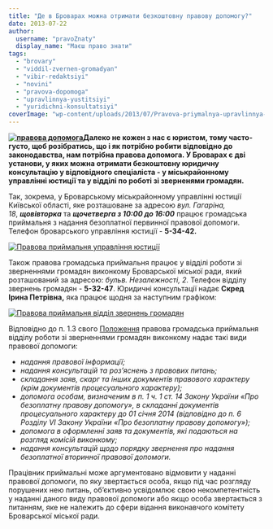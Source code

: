 ```yaml
---
title: "Де в Броварах можна отримати безкоштовну правову допомогу?"
date: 2013-07-22
author: 
  username: "pravoZnaty"
  display_name: "Маєш право знати"
tags: 
  - "brovary"
  - "viddil-zvernen-gromadyan"
  - "vibir-redaktsiyi"
  - "novini"
  - "pravova-dopomoga"
  - "upravlinnya-yustitsiyi"
  - "yuridichni-konsultatsiyi"
coverImage: "wp-content/uploads/2013/07/Pravova-priymalnya-upravlinnya-yustitsiyi.jpg"
---
```


**[![правова допомога](https://mpz.brovary.org/wp-content/uploads/2013/06/pravova-dopomoga.jpg)](https://mpz.brovary.org/wp-content/uploads/2013/06/pravova-dopomoga.jpg)Далеко не кожен з нас є юристом, тому часто-густо, щоб розібратись, що і як потрібно робити відповідно до законодавства, нам потрібна правова допомога. У Броварах є дві установи, у яких можна отримати безкоштовну юридичну консультацію у відповідного спеціаліста - у міськрайонному управлінні юстиції та у відділі по роботі зі зверненями громадян.**

Так, зокрема, у Броварському міськрайонному управлінні юстиції Київської області, яке розташоване за адресою _вул. Гагаріна, 18_, _**щовівторка**_ та _**щочетверга з 10:00 до 16:00**_ працює громадська приймальня з надання безоплатної первинної правової допомоги. Телефон броварського управління юстиції - **5-34-42.**

[![Правова приймальня управління юстиції](https://mpz.brovary.org/wp-content/uploads/2013/07/Pravova-priymalnya-upravlinnya-yustitsiyi.jpg)](https://mpz.brovary.org/wp-content/uploads/2013/07/Pravova-priymalnya-upravlinnya-yustitsiyi.jpg)

Також правова громадська приймальня працює у відділі роботи зі зверненнями громадян виконкому Броварської міської ради, який розташований за адресою: _бульв. Незалежності, 2._ Телефон відділу звернень громадян - **5-32-47**. Юридичні консультації надає **Скред Ірина Петрівна,** яка працює щодня за наступним графіком:

[![Правова приймальня відділ звернень громадян](https://mpz.brovary.org/wp-content/uploads/2013/07/Pravova-priymalnya-viddil-zvernen-gromadyan.jpg)](https://mpz.brovary.org/wp-content/uploads/2013/07/Pravova-priymalnya-viddil-zvernen-gromadyan.jpg)

Відповідно до п. 1.3 свого [Положення](http://rada.pravo-znaty.org.ua/index.php%5Eoption=com_content&view=article&id=4779_-11102011-508-2-27042007-204&catid=2&Itemid=3.htm) правова громадська приймальня відділу роботи зі зверненнями громадян виконкому надає такі види правової допомоги:

- _надання правової інформації;_
- _надання консультацій та роз’яснень з правових питань;_
- _складання заяв, скарг та інших документів правового характеру (крім документів процесуального характеру);_
- _допомога особам, визначеним в п. 1 ч. 1 ст. 14 Закону України «Про безоплатну правову допомогу», в складанні документів процесуального характеру до 01 січня 2014 (відповідно до п. 6 Розділу VI Закону України «Про безоплатну правову допомогу»);_
- _допомога в оформленні заяв та документів, які подаються на розгляд комісій виконкому;_
- _надання консультацій щодо порядку звернення про надання безоплатної вторинної правової допомоги._

Працівник приймальні може аргументовано відмовити у наданні правової допомоги, по яку звертається особа, якщо під час розгляду порушених нею питань, об’єктивно усвідомлює свою некомпетентність у наданні даного виду правової допомоги або якщо особа звертається з питанням, яке не належить до сфери відання виконавчого комітету Броварської міської ради.
